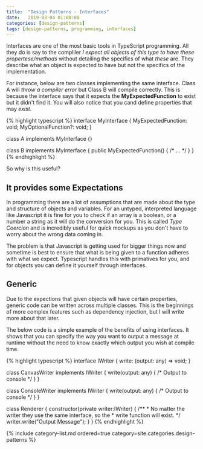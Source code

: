 ```yaml
---
title:  "Design Patterns - Interfaces"
date:   2019-03-04 01:00:00
categories: [design-patterns]
tags: [design-patterns, programming, interfaces]
---
```


Interfaces are one of the most basic tools in TypeScript programming. All they do is say to the compliler *I expect all objects of this type to have these propertese/methods* without detailing the specifics of what *these* are. They describe what an object is expected to have but not the specifics of the implementation.

For instance, below are two classes implementing the same interface. Class A will *throw a compiler error* but Class B will compile correctly. This is because the interface says that it expects the **MyExpectedFunction** to exist but it didn't find it. You will also notice that you cand define properties that may *exist*.

{% highlight typescript %}
interface MyInterface {
  MyExpectedFunction: void;
  MyOptionalFunction?: void;
}

class A implements MyInterface {}

class B implements MyInterface {
  public MyExpectedFunction() {
    /* ... */
  }
}
{% endhighlight %}

So why is this useful?

## It provides some Expectations

In programming there are a lot of assumptions that are made about the type and structure of objects and variables. For an untyped, interpreted language like Javascript it is fine for you to check if an array is a boolean, or a number a string as it will do the conversion for you. This is called *Type Coercion* and is incredibly useful for quick mockups as you don't have to worry about the wrong data coming in.

The problem is that Javascript is getting used for bigger things now and sometime is best to ensure that what is being given to a function adheres with what we expect. Typescript handles this with primatives for you, and for objects you can define it yourself through interfaces.

## Generic

Due to the expections that given objects will have certain properties, generic code can be written across multiple classes. This is the beginnings of more complex features such as dependency injection, but I will write more about that later.

The below code is a simple example of the benefits of using interfaces. It shows that you can specify the way you want to output a message at runtime without the need to know exactly which output you wish at compile time.

{% highlight typescript %}
interface IWriter {
  write: (output: any) => void;
}

class CanvasWriter implements IWriter {
  write(output: any) {
    /* Output to console */
  }
}

class ConsoleWriter implements IWriter {
  write(output: any) {
    /* Output to console */
  }
}

class Renderer {
  constructor(private writer:IWriter) {
    /**
     * No matter the writer they use the same interface, so the
     * write function will exist.
     */
    writer.write("Output Message");
  }
}
{% endhighlight %}

{% include category-list.md ordered=true category=site.categories.design-patterns %}

